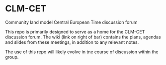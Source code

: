 # CLM-CET
Community land model  Central European Time discussion forum 

This repo is primarily designed to serve as a home for the CLM-CET discussion forum. The wiki (link on right of bar) contains the plans, agendas and slides from these meetings, in addition to any relevant notes. 

The use of this repo will likely evolve in tne course of discussion within the group. 




